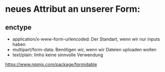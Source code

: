 # neues Attribut an unserer Form:
## enctype

* application/x-www-form-urlencoded: Der Standart, wenn wir nur inputs haben
* multipart/form-data: Benötigen wir, wenn wir Dateien uploaden wollen
* text/plain: Imho keine sinnvolle Verwendung


https://www.npmjs.com/package/formidable